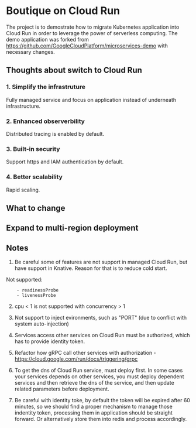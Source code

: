 # Boutique on Cloud Run

The project is to demostrate how to migrate Kubernetes application into Cloud Run in order to leverage the power of serverless computing. The demo application was forked from https://github.com/GoogleCloudPlatform/microservices-demo with necessary changes.

## Thoughts about switch to Cloud Run
### 1. Simplify the infrastruture
Fully managed service and focus on application instead of underneath infrastructure. 

### 2. Enhanced observerbility
Distributed tracing is enabled by default.

### 3. Built-in security
Support https and IAM authentication by default.

### 4. Better scalability
Rapid scaling.


## What to change

## Expand to multi-region deployment

## Notes
1. Be careful some of features are not support in managed Cloud Run, but have support in Knative. Reason for that is to reduce cold start.

Not supported:
```
    - readinessProbe
    - livenessProbe
```


2. cpu < 1 is not supported with concurrency > 1

3. Not support to inject evironments, such as "PORT" (due to conflict with system auto-injection)

4. Services access other services on Cloud Run must be authorized, which has to provide identity token.

5. Refactor how gRPC call other services with authorization - https://cloud.google.com/run/docs/triggering/grpc

6. To get the dns of Cloud Run service, must deploy first. In some cases your services depends on other services, you must deploy dependent services and then retrieve the dns of the service, and then update related parameters before deployment. 

7. Be careful with identity toke, by default the token will be expired after 60 minutes, so we should find a proper mechanism to manage those indentity token, processing them in application should be straight forward. Or alternatively store them into redis and process accordingly. 